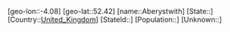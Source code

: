﻿---
location: [52.42,-4.08]
type: City
tags:
- geo/City


SpocWebEntityId: 28652
isDeleted: false
confidential: public

---
[geo-lon::-4.08]
[geo-lat::52.42]
[name::Aberystwith]
[State::]
[Country::[United_Kingdom](geo/Continent/Europe/United_Kingdom.md)]
[StateId::]
[Population::]
[Unknown::]

